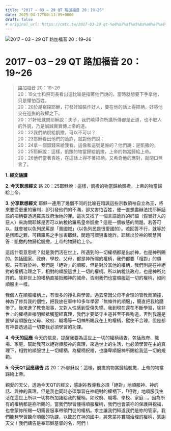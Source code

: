 ```yaml
---
title: "2017 – 03 – 29 QT 路加福音 20：19~26"
date: 2025-04-12T00:13:09+0800
draft: false
# original_url: https://cmtc.tw/2017-03-29-qt-%e8%b7%af%e5%8a%a0%e7%a6%8f%e9%9f%b3-20%ef%bc%9a1926
---
```


![2017 – 03 – 29 QT 路加福音 20：19\~26](/images/qt.jpg   "2017 – 03 – 29 QT 路加福音 20：19\~26")

# 2017 – 03 – 29 QT 路加福音 20：19\~26

> 路加福音 20：19\~26  
> 20：19文士和祭司長看出這比喻是指著他們說的，當時就想要下手拿他，只是懼怕百姓。  
> 20：20於是窺探耶穌，打發奸細裝作好人，要在他的話上得把柄，好將他交在巡撫的政權之下。  
> 20：21奸細就問耶穌說：夫子，我們曉得你所講所傳都是正道，也不取人的外貌，乃是誠誠實實傳上帝的道。  
> 20：22我們納稅給凱撒，可以不可以？  
> 20：23耶穌看出他們的詭詐，就對他們說：  
> 20：24拿一個銀錢來給我看。這像和這號是誰的？他們說：是凱撒的。  
> 20：25耶穌說：這樣，凱撒的物當歸給凱撒，上帝的物當歸給上帝。  
> 20：26他們當著百姓，在這話上得不著把柄，又希奇他的應對，就閉口無言了。

**1.  經文誦讀**

**2.  今天默想經文**
路 20：25耶穌說：這樣，凱撒的物當歸給凱撒，上帝的物當歸給上帝。

**3. 分享默想經文**
耶穌一連用了幾個不同的比喻在暗諷這些宗教領袖自立為王，將來要受更重的審判，卻引發他們的不滿，卻又害怕百姓，便一直想盡辦法找耶穌話語的把柄要透過羅馬政府治祂的罪。這次又找了一個言語詭詐的奸細（假冒好人的惡人）來詢問耶穌是否可以納稅給羅馬皇帝凱撒？這是一個敏感的問題。若答可以，就會被以色列民罵是「賣國賊」（以色列民是很愛國的）。若回答不行，就等於是叛國之罪，可藉羅馬之手加害耶穌，問題可謂狠毒詭詐。耶穌出於神的智慧回答：凱撒的物歸給凱撒，上帝的物歸給上帝。

這話什麼意思呢？就是我們活在世上，所遇到的一切權柄都是出於神，也是神所賜的。包括國家、政府、學校、父母，都是神所賜的權柄，我們都要「相對」的順服。只有對於神，我們是「絕對」的順服，但是對於其他的權柄，我們則是在神絕對的權柄治理之下，相對的順服這世上一切的權柄。所以納稅該政府，也是神所允許的。除非世上的權柄直接抵觸神的誡命，否則我們也當順服這一切的權柄，如同順服主一樣。

我個人在順服權柄上，有很多的掙扎與學習。過去常因父母不合理的管教而頂撞，神為了修剪我的個性，把我放在軍中10多年學習「無條件的順服」，簡直把我給磨慘了。後來進了教會服事，又對人性感到受傷失望。我到現在還在不斷學習，除非世上的權柄直接明顯抵觸聖經真理，我們才要堅守主道甚至不畏殉道，否則我還是要學習順服在父母、政府、職場等一切神所賜我在上的權柄，縱使不合理，但是都有神要透過這一切要我必須學習的功課。

**4. 今天的回應**
今天的信息，提醒我要為這世上一切的權柄禱告，包括政府、職場、家庭。幫助我可以絕對順服神的真理，來過世上的生活，也必須學習在主的真理下，相對的順服世上一切權柄，為權柄祝福，也謙卑順服神所賜給我這一切的規範。

**5. 今天QT回應禱告**
路 20：25耶穌說：這樣，凱撒的物當歸給凱撒，上帝的物當歸給上帝。

親愛的天父，透過今天QT的經文，感謝祢教導我必須「絕對」地順服神、神的話、與神的真理。但是我也同時必須學習在神絕對的權柄下，「相對」地順服我生活在這世上所以一切祢所加諸給我的權柄。如政府、職場、學校、家庭…。因為所有的權柄都是祢所賜的，當我們學習懂得順服權柄，我們也會蒙祢的保護與祝福，也會蒙祢所賜一切需要服事帶領門徒的權柄。求主讓我們知道我們是祢的管家，我們能夠學習聽命順服的功課，以致於在神的國中，將來蒙祢賞賜治理的權柄，感謝天父！我們禱告是奉耶穌基督的名，阿們！
